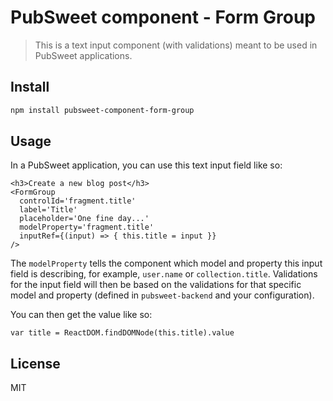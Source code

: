 # PubSweet component - Form Group

> This is a text input component (with validations) meant to be used in PubSweet applications.

## Install

```bash
npm install pubsweet-component-form-group
```

## Usage

In a PubSweet application, you can use this text input field like so:

```
<h3>Create a new blog post</h3>
<FormGroup
  controlId='fragment.title'
  label='Title'
  placeholder='One fine day...'
  modelProperty='fragment.title'
  inputRef={(input) => { this.title = input }}
/>
```

The `modelProperty` tells the component which model and property this input field is describing, for example, `user.name` or `collection.title`. Validations for the input field will then be based on the validations for that specific model and property (defined in `pubsweet-backend` and your configuration).

You can then get the value like so:

```
var title = ReactDOM.findDOMNode(this.title).value
```

## License

MIT

